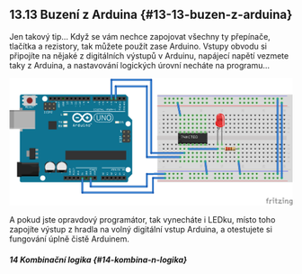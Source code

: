 ## 13.13 Buzení z Arduina {#13-13-buzen-z-arduina}

Jen takový tip… Když se vám nechce zapojovat všechny ty přepínače, tlačítka a rezistory, tak můžete použít zase Arduino. Vstupy obvodu si připojíte na nějaké z digitálních výstupů v Arduinu, napájecí napětí vezmete taky z Arduina, a nastavování logických úrovní necháte na programu…

![153-2.png](images/000291.png)

A pokud jste opravdový programátor, tak vynecháte i LEDku, místo toho zapojíte výstup z hradla na volný digitální vstup Arduina, a otestujete si fungování úplně čistě Arduinem.

##### 14 Kombinační logika {#14-kombina-n-logika}